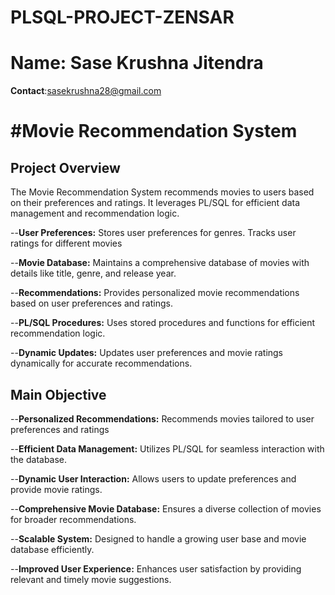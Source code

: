 # PLSQL-PROJECT-ZENSAR
# **Name**: Sase Krushna Jitendra
 **Contact**:sasekrushna28@gmail.com

# #Movie Recommendation System

## Project Overview
The Movie Recommendation System recommends movies to users based on their preferences and ratings. It leverages PL/SQL for efficient data management and recommendation logic.

--**User Preferences:**
Stores user preferences for genres.
Tracks user ratings for different movies

--**Movie Database:**
Maintains a comprehensive database of movies with details like title, genre, and release year.

--**Recommendations:**
Provides personalized movie recommendations based on user preferences and ratings.

--**PL/SQL Procedures:**
Uses stored procedures and functions for efficient recommendation logic.

--**Dynamic Updates:**
Updates user preferences and movie ratings dynamically for accurate recommendations.

## Main Objective

--**Personalized Recommendations:**
Recommends movies tailored to user preferences and ratings

--**Efficient Data Management:**
Utilizes PL/SQL for seamless interaction with the database.

--**Dynamic User Interaction:**
Allows users to update preferences and provide movie ratings.

--**Comprehensive Movie Database:**
Ensures a diverse collection of movies for broader recommendations.

--**Scalable System:**
Designed to handle a growing user base and movie database efficiently.

--**Improved User Experience:**
Enhances user satisfaction by providing relevant and timely movie suggestions.
